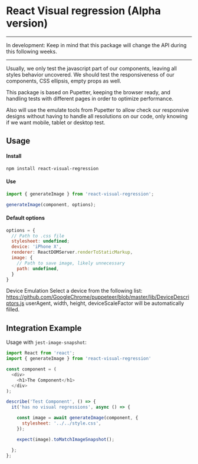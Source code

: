 # React Visual regression (Alpha version)

***
In development: Keep in mind that this package will change the API during this following weeks.
***

Usually, we only test the javascript part of our components, leaving all styles behavior uncovered.
We should test the responsiveness of our components, CSS ellipsis, empty props as well.

This package is based on Pupetter, keeping the browser ready, and handling tests with different pages in order to optimize performance.

Also will use the emulate tools from Pupetter to allow check our responsive designs without having to handle all resolutions on our code, only knowing if we want mobile, tablet or desktop test.

## Usage

#### Install

```
npm install react-visual-regression
```

#### Use

```js
import { generateImage } from 'react-visual-regression';

generateImage(component, options);
```

#### Default options

```js
options = {
  // Path to .css file
  stylesheet: undefined;
  device: 'iPhone X',
  renderer: ReactDOMServer.renderToStaticMarkup,
  image: {
    // Path to save image, likely unnecessary
    path: undefined,
  }
}
```

Device Emulation
Select a device from the following list:
https://github.com/GoogleChrome/puppeteer/blob/master/lib/DeviceDescriptors.js
userAgent, width, height, deviceScaleFactor will be automatically filled.

## Integration Example

Usage with `jest-image-snapshot`:

```js
import React from 'react';
import { generateImage } from 'react-visual-regression'

const component = (
  <div>
    <h1>The Component</h1>
  </div>
);

describe('Test Component', () => {
  it('has no visual regressions', async () => {

    const image = await generateImage(component, {
      stylesheet: '../../style.css',
    });

    expect(image).toMatchImageSnapshot();

  };
};
```
